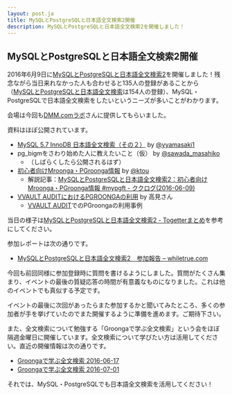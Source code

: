 ```yaml
---
layout: post.ja
title: MySQLとPostgreSQLと日本語全文検索2開催
description: MySQLとPostgreSQLと日本語全文検索2を開催しました！
---
```


## MySQLとPostgreSQLと日本語全文検索2開催

2016年6月9日に[MySQLとPostgreSQLと日本語全文検索2](https://groonga.doorkeeper.jp/events/41770)を開催しました！残念ながら当日来れなかった人も合わせると135人の登録があることから（[MySQLとPostgreSQLと日本語全文検索](https://groonga.doorkeeper.jp/events/35295)は154人の登録）、MySQL・PostgreSQLで日本語全文検索をしたいというニーズが多いことがわかります。

会場は今回も[DMM.comラボ](http://labo.dmm.com/about/access/)さんに提供してもらいました。

資料はほぼ公開されています。

  * [MySQL 5.7 InnoDB 日本語全文検索（その２）](http://www.slideshare.net/yoyamasaki/mysql-57-innodb) by [@yyamasaki1](https://twitter.com/yyamasaki1)
  * pg\_bigmをさわり始めた人に教えたいこと（仮） by [@sawada_masahiko](https://twitter.com/sawada_masahiko)
    * （しばらくしたら公開されるはず）
  * [初心者向けMroonga・PGroonga情報](http://slide.rabbit-shocker.org/authors/kou/mysql-and-postgresql-and-japanese-full-text-search-2/) by [@ktou](https://twitter.com/ktou)
    * 解説記事：[MySQLとPostgreSQLと日本語全文検索2：初心者向けMroonga・PGroonga情報 #mypgft - ククログ(2016-06-09)](http://www.clear-code.com/blog/2016/6/9.html)
  * [VVAULT AUDITにおけるPGROONGAの利用](http://www.slideshare.net/NaokiTakami/vvault-audit-pgroonga) by 高見さん
    * [VVAULT AUDIT](http://vvault.jp/product/vvault-audit/index.html)でのPGroongaの利用事例

当日の様子は[MySQLとPostgreSQLと日本語全文検索2 - Togetterまとめ](http://togetter.com/li/985580)を参考にしてください。

参加レポートは次の通りです。

  * [MySQLとPostgreSQLと日本語全文検索2　参加報告 – whiletrue.com](https://whiletruedotcom.wordpress.com/2016/06/11/mysql%E3%81%A8postgresql%E3%81%A8%E6%97%A5%E6%9C%AC%E8%AA%9E%E5%85%A8%E6%96%87%E6%A4%9C%E7%B4%A22%E3%80%80%E5%8F%82%E5%8A%A0%E5%A0%B1%E5%91%8A/)

今回も前回同様に参加登録時に質問を書けるようにしました。質問がたくさん集まり、イベントの最後の質疑応答の時間が有意義なものになりました。これは他のイベントでも真似する予定です。

イベントの最後に次回があったらまた参加するかと聞いてみたところ、多くの参加者が手を挙げていたのでまた開催するように準備を進めます。ご期待下さい。

また、全文検索について勉強する「Groongaで学ぶ全文検索」という会をほぼ隔週金曜日に開催しています。全文検索について学びたい方は活用してください。直近の開催情報は次の通りです。

  * [Groongaで学ぶ全文検索 2016-06-17](https://groonga.doorkeeper.jp/events/45556)
  * [Groongaで学ぶ全文検索 2016-07-01](https://groonga.doorkeeper.jp/events/47449)

それでは、MySQL・PostgreSQLでも日本語全文検索を活用してください！
